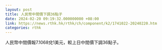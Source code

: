 ```yaml
---
layout: post
title: 人民幣中間價下調36點子
date: 2024-02-20 09:19:32.000000000 +08:00
link: https://news.rthk.hk/rthk/ch/component/k2/1741022-20240220.htm
categories: rthk
---
```


人民幣中間價報7.1068兌1美元，較上日中間價下調36點子。
